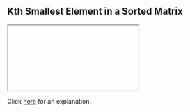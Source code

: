 ##  Kth Smallest Element in a Sorted Matrix 

<iframe></iframe>

Click [here](Explanation.md) for an explanation.


